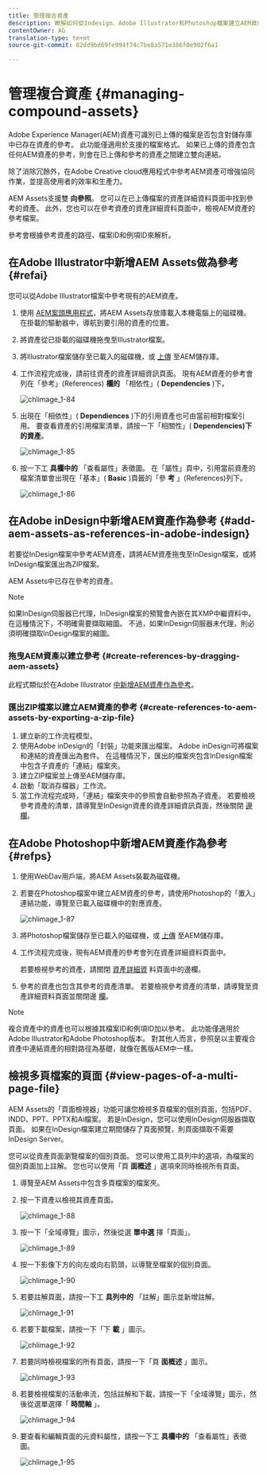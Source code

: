 ```yaml
---
title: 管理複合資產
description: 瞭解如何從Indesign、Adobe Illustrator和Photoshop檔案建立AEM資產的參考。 此外，也瞭解如何使用頁面檢視器功能來檢視多頁檔案的個別頁面，包括PDF、INDD、PPT、PPTX和Ai檔案。
contentOwner: AG
translation-type: tm+mt
source-git-commit: 82dd9bd69fe994f74c7be8a571e386f0e902f6a1

---
```



# 管理複合資產 {#managing-compound-assets}

Adobe Experience Manager(AEM)資產可識別已上傳的檔案是否包含對儲存庫中已存在資產的參考。 此功能僅適用於支援的檔案格式。 如果已上傳的資產包含任何AEM資產的參考，則會在已上傳和參考的資產之間建立雙向連結。

除了消除冗餘外，在Adobe Creative cloud應用程式中參考AEM資產可增強協同作業，並提高使用者的效率和生產力。

AEM Assets支援雙 **向參照**。 您可以在已上傳檔案的資產詳細資料頁面中找到參考的資產。 此外，您也可以在參考資產的資產詳細資料頁面中，檢視AEM資產的參考檔案。

參考會根據參考資產的路徑、檔案ID和例項ID來解析。

## 在Adobe Illustrator中新增AEM Assets做為參考 {#refai}

您可以從Adobe Illustrator檔案中參考現有的AEM資產。

1. 使用 [AEM案頭應用程式](https://docs.adobe.com/content/help/en/experience-manager-desktop-app/using/using.html)，將AEM Assets存放庫載入本機電腦上的磁碟機。 在掛載的驅動器中，導航到要引用的資產的位置。
1. 將資產從已掛載的磁碟機拖曳至Illustrator檔案。
1. 將Illustrator檔案儲存至已載入的磁碟機，或 [上傳](/help/assets/manage-digital-assets.md#uploading-assets) 至AEM儲存庫。
1. 工作流程完成後，請前往資產的資產詳細資訊頁面。 現有AEM資產的參考會列在「參考」(References) **欄的** 「相依性」( **Dependencies** )下。

   ![chlimage_1-84](assets/chlimage_1-84.png)

1. 出現在「相依性」( **Dependiences** )下的引用資產也可由當前相對檔案引用。 要查看資產的引用檔案清單，請按一下「相關性」( **Dependencies)下的資產**。

   ![chlimage_1-85](assets/chlimage_1-85.png)

1. 按一下工 **具欄中的** 「查看屬性」表徵圖。 在「屬性」頁中，引用當前資產的檔案清單會出現在「基本」( **Basic** )頁籤的「參 **考** 」(References)列下。

   ![chlimage_1-86](assets/chlimage_1-86.png)

## 在Adobe inDesign中新增AEM資產作為參考 {#add-aem-assets-as-references-in-adobe-indesign}

若要從InDesign檔案中參考AEM資產，請將AEM資產拖曳至InDesign檔案，或將InDesign檔案匯出為ZIP檔案。

AEM Assets中已存在參考的資產。 <!-- You can extract subassets by [configuring InDesign server](/help/assets/indesign.md). Embedded assets in an InDesign file are extracted as subassets. -->

>[!NOTE]
>
>如果InDesign伺服器已代理，InDesign檔案的預覽會內嵌在其XMP中繼資料中。 在這種情況下，不明確需要擷取縮圖。 不過，如果InDesign伺服器未代理，則必須明確擷取InDesign檔案的縮圖。

### 拖曳AEM資產以建立參考 {#create-references-by-dragging-aem-assets}

此程式類似於在Adobe Illustrator [中新增AEM資產作為參考](#refai)。

### 匯出ZIP檔案以建立AEM資產的參考 {#create-references-to-aem-assets-by-exporting-a-zip-file}

1. 建立新的工作流程模型。
1. 使用Adobe inDesign的「封裝」功能來匯出檔案。
Adobe inDesign可將檔案和連結的資產匯出為套件。 在這種情況下，匯出的檔案夾包含InDesign檔案中包含子資產的「連結」檔案夾。
1. 建立ZIP檔案並上傳至AEM儲存庫。
1. 啟動「取消存檔器」工作流。
1. 當工作流程完成時，「連結」檔案夾中的參照會自動參照為子資產。 若要檢視參考資產的清單，請導覽至InDesign資產的資產詳細資訊頁面，然後關閉 [邊欄](/help/sites-cloud/authoring/getting-started/basic-handling.md#rail-selector)。

## 在Adobe Photoshop中新增AEM資產作為參考 {#refps}

1. 使用WebDav用戶端，將AEM Assets裝載為磁碟機。
1. 若要在Photoshop檔案中建立AEM資產的參考，請使用Photoshop的「置入」連結功能，導覽至已載入磁碟機中的對應資產。

   ![chlimage_1-87](assets/chlimage_1-87.png)

1. 將Photoshop檔案儲存至已載入的磁碟機，或 [上傳](/help/assets/manage-digital-assets.md#uploading-assets) 至AEM儲存庫。
1. 工作流程完成後，現有AEM資產的參考會列在資產詳細資料頁面中。

   若要檢視參考的資產，請關閉 [資產詳細資](/help/sites-cloud/authoring/getting-started/basic-handling.md#rail-selector) 料頁面中的邊欄。

1. 參考的資產也包含其參考的資產清單。 若要檢視參考資產的清單，請導覽至資產詳細資料頁面並關閉邊 [欄](/help/sites-cloud/authoring/getting-started/basic-handling.md#rail-selector)。

>[!NOTE]
>
>複合資產中的資產也可以根據其檔案ID和例項ID加以參考。 此功能僅適用於Adobe Illustrator和Adobe Photoshop版本。 對其他人而言，參照是以主要複合資產中連結資產的相對路徑為基礎，就像在舊版AEM中一樣。

## 檢視多頁檔案的頁面 {#view-pages-of-a-multi-page-file}

AEM Assets的「頁面檢視器」功能可讓您檢視多頁檔案的個別頁面，包括PDF、INDD、PPT、PPTX和Ai檔案。 若是InDesign，您可以使用InDesign伺服器擷取頁面。 如果在InDesign檔案建立期間儲存了頁面預覽，則頁面擷取不需要InDesign Server。

您可以從資產頁面瀏覽檔案的個別頁面。 您可以使用工具列中的選項，為檔案的個別頁面加上註解。 您也可以使用「頁 **面概述** 」選項來同時檢視所有頁面。

1. 導覽至AEM Assets中包含多頁檔案的檔案夾。
1. 按一下資產以檢視其資產頁面。

   ![chlimage_1-88](assets/chlimage_1-88.png)

1. 按一下「全域導覽」圖示，然後從選 **單中選** 擇「頁面」。

   ![chlimage_1-89](assets/chlimage_1-89.png)

1. 按一下影像下方的向左或向右箭頭，以導覽至檔案的個別頁面。

   ![chlimage_1-90](assets/chlimage_1-90.png)

1. 若要註解頁面，請按一下工 **具列中的** 「註解」圖示並新增註解。

   ![chlimage_1-91](assets/chlimage_1-91.png)

1. 若要下載檔案，請按一下「下 **載** 」圖示。

   ![chlimage_1-92](assets/chlimage_1-92.png)

1. 若要同時檢視檔案的所有頁面，請按一下「頁 **面概述** 」圖示。

   ![chlimage_1-93](assets/chlimage_1-93.png)

1. 若要檢視檔案的活動串流，包括註解和下載，請按一下「全域導覽」圖示，然後從選單選擇「 **時間軸** 」。

   ![chlimage_1-94](assets/chlimage_1-94.png)

1. 要查看和編輯頁面的元資料屬性，請按一下工 **具欄中的** 「查看屬性」表徵圖。

   ![chlimage_1-95](assets/chlimage_1-95.png)
